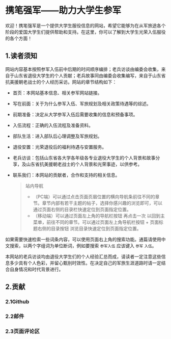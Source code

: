 # 携笔强军——助力大学生参军

欢迎！携笔强军是一个提供大学生服役信息的网站，希望它能够为在从军旅途各个阶段的爱国大学生们提供帮助和支持。在这里，你可以了解到大学生光荣入伍服役的各个方面！

## 1.读者须知

网站内容基本按照参军入伍前中后期的时间顺序编排；老兵访谈由编委会收集，来自于山东省退役大学生的个人贡献；老兵故事同由编委会收集编写，来自于山东省抗美援朝老战士的个人经历采访。网站的章节结构如下：

- 首页：本网站基本信息、相关参军网站链接。
- 写在前面：关于为什么参军入伍、军旅规划及相关政策待遇等的综述。
- 前期准备：决定从大学参军入伍后需要收集的信息和预备事项。
- 入伍流程：正确的入伍流程及准备资料。
- 部队生活：进入部队后心理调整及军旅规划。
- 退役安置：光荣退役后的福利待遇与安置服务。
- 老兵访谈：包括山东省各大学各年级各专业退役大学生的个人背景和故事分享，及山东省抗美援朝老战士的个人背景和光荣事迹，以供参考。
- 联系我们：本网站的贡献者，合作和支持的相关信息。

  > 站内导航
  >
  > - （PC端）可以通过点击页面页眉位置的横向导航条前往不同的章节。章节内部有若干主题的帖子，选择你感兴趣的浏览即可，可以通过页面右侧的目录栏快速定位到页面指定位置。
  > - （移动端）可以通过页面左上角的导航栏按钮         再点击一次       以回到主菜单，前往不同的章节。可以通过页面左上角导航栏按钮         + 页面标题右侧的目录按钮        浏览目录快速定位到页面指定位置。

如果需要快速检索一些词条内容，可以使用页面右上角的搜索功能。通篇请使用中文搜索，以两个字组词为单位断词，例如要搜索 `参军入伍` 应该键入 `参军` `入伍`。

本网站的老兵访谈均由退役大学生们的个人经验汇总而成，请读者一定注意这些信息多少具有个人色彩，并留心甄别时效性。在决定自己的军旅生涯道路时请一定结合自身情况和时代背景进行。

## 2.贡献

### 2.1Github

### 2.2邮件

### 2.3页面评论区
